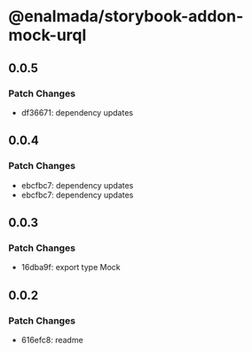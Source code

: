 # @enalmada/storybook-addon-mock-urql

## 0.0.5

### Patch Changes

- df36671: dependency updates

## 0.0.4

### Patch Changes

- ebcfbc7: dependency updates
- ebcfbc7: dependency updates

## 0.0.3

### Patch Changes

- 16dba9f: export type Mock

## 0.0.2

### Patch Changes

- 616efc8: readme

